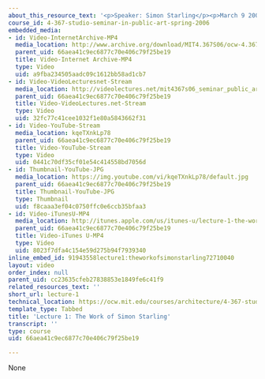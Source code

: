 ```yaml
---
about_this_resource_text: '<p>Speaker: Simon Starling</p><p>March 9 2006</p>'
course_id: 4-367-studio-seminar-in-public-art-spring-2006
embedded_media:
- id: Video-InternetArchive-MP4
  media_location: http://www.archive.org/download/MIT4.367S06/ocw-4.367-09mar2006_300K.mp4
  parent_uid: 66aea41c9ec6877c70e406c79f25be19
  title: Video-Internet Archive-MP4
  type: Video
  uid: a9fba234505aadc09c1612bb58ad1cb7
- id: Video-VideoLecturesnet-Stream
  media_location: http://videolectures.net/mit4367s06_seminar_public_art/
  parent_uid: 66aea41c9ec6877c70e406c79f25be19
  title: Video-VideoLectures.net-Stream
  type: Video
  uid: 32fc77c41cee1032f1e80a5843662f31
- id: Video-YouTube-Stream
  media_location: kqeTXnkLp78
  parent_uid: 66aea41c9ec6877c70e406c79f25be19
  title: Video-YouTube-Stream
  type: Video
  uid: 0441c70df35cf01e54c414558bd7056d
- id: Thumbnail-YouTube-JPG
  media_location: https://img.youtube.com/vi/kqeTXnkLp78/default.jpg
  parent_uid: 66aea41c9ec6877c70e406c79f25be19
  title: Thumbnail-YouTube-JPG
  type: Thumbnail
  uid: f8caaa3ef04c0750ffc0e6ccb35bfaa3
- id: Video-iTunesU-MP4
  media_location: http://itunes.apple.com/us/itunes-u/lecture-1-the-work-simon-starling/id341595765?i=104876331
  parent_uid: 66aea41c9ec6877c70e406c79f25be19
  title: Video-iTunes U-MP4
  type: Video
  uid: 8023f7dfa4c154e59d275b94f7939340
inline_embed_id: 91943558lecture1:theworkofsimonstarling72710040
layout: video
order_index: null
parent_uid: cc23635cfeb27838853e1849fe6c41f9
related_resources_text: ''
short_url: lecture-1
technical_location: https://ocw.mit.edu/courses/architecture/4-367-studio-seminar-in-public-art-spring-2006/lecture-notes/lecture-1
template_type: Tabbed
title: 'Lecture 1: The Work of Simon Starling'
transcript: ''
type: course
uid: 66aea41c9ec6877c70e406c79f25be19

---
```

None